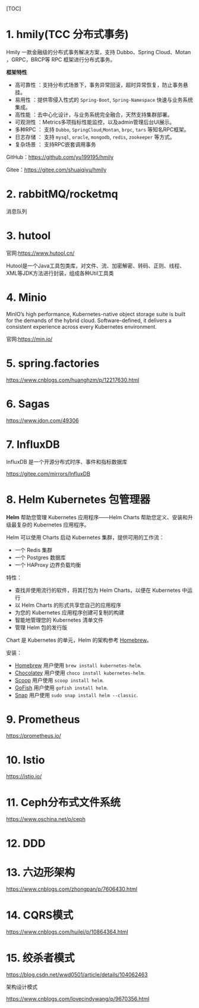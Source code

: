 [TOC]

# 1. hmily(TCC 分布式事务)

Hmily 一款金融级的分布式事务解决方案，支持 Dubbo、Spring Cloud、Motan ，GRPC，BRCP等 RPC 框架进行分布式事务。

**框架特性**

- 高可靠性 ：支持分布式场景下，事务异常回滚，超时异常恢复，防止事务悬挂。
- 易用性 ：提供零侵入性式的 `Spring-Boot`, `Spring-Namespace` 快速与业务系统集成。
- 高性能 ：去中心化设计，与业务系统完全融合，天然支持集群部署。
- 可观测性 ：Metrics多项指标性能监控，以及admin管理后台UI展示。
- 多种RPC ： 支持 `Dubbo`, `SpringCloud`,`Montan`, `brpc`, `tars` 等知名RPC框架。
- 日志存储 ： 支持 `mysql`, `oracle`, `mongodb`, `redis`, `zookeeper` 等方式。
- 复杂场景 ： 支持RPC嵌套调用事务

GitHub：https://github.com/yu199195/hmily

Gitee：https://gitee.com/shuaiqiyu/hmily



# 2. rabbitMQ/rocketmq

消息队列



# 3. hutool

官网:https://www.hutool.cn/

Hutool是一个Java工具包类库，对文件、流、加密解密、转码、正则、线程、XML等JDK方法进行封装，组成各种Util工具类



# 4. Minio

MinIO’s high performance, Kubernetes-native object storage suite is
built for the demands of the hybrid cloud. Software-defined, it delivers
a consistent experience across every Kubernetes environment.

官网:https://min.io/



# 5. **spring.factories**

https://www.cnblogs.com/huanghzm/p/12217630.html



# 6. Sagas

https://www.jdon.com/49306

# 7. InfluxDB

InfluxDB 是一个开源分布式时序、事件和指标数据库

https://gitee.com/mirrors/InfluxDB

# 8. **Helm** Kubernetes 包管理器

**Helm** 帮助您管理 Kubernetes 应用程序——Helm Charts 帮助您定义、安装和升级最复杂的 Kubernetes 应用程序。

Helm 可以使用 Charts 启动 Kubernetes 集群，提供可用的工作流：

- 一个 Redis 集群
- 一个 Postgres 数据库
- 一个 HAProxy 边界负载均衡

特性：

- 查找并使用流行的软件，将其打包为 Helm Charts，以便在 Kubernetes 中运行
- 以 Helm Charts 的形式共享您自己的应用程序
- 为您的 Kubernetes 应用程序创建可复制的构建
- 智能地管理您的 Kubernetes 清单文件
- 管理 Helm 包的发行版

Chart 是 Kubernetes 的单元，Helm 的架构参考 [Homebrew](http://www.oschina.net/p/homebrew)。

安装：

- [Homebrew](https://brew.sh/) 用户使用 `brew install kubernetes-helm`.
- [Chocolatey](https://chocolatey.org/) 用户使用 `choco install kubernetes-helm`.
- [Scoop](https://scoop.sh/) 用户使用 `scoop install helm`.
- [GoFish](https://gofi.sh/) 用户使用 `gofish install helm`.
- [Snap](https://snapcraft.io/) 用户使用 `sudo snap install helm --classic`.

# 9. Prometheus

https://prometheus.io/

# 10. Istio

https://istio.io/



# 11. Ceph分布式文件系统

https://www.oschina.net/p/ceph



# 12. DDD



# 13. 六边形架构

https://www.cnblogs.com/zhongpan/p/7606430.html

# 14. CQRS模式

https://www.cnblogs.com/huilei/p/10864364.html

# 15. 绞杀者模式

https://blog.csdn.net/wwd0501/article/details/104062463

架构设计模式

https://www.cnblogs.com/lovecindywang/p/9670356.html